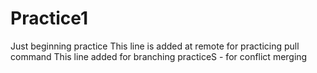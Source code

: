 # Practice1

Just beginning practice
This line is added at remote for practicing pull command
This line added for branching practiceS - for conflict merging
